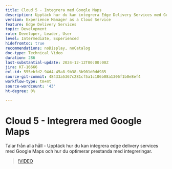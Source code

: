```yaml
---
title: Cloud 5 - Integrera med Google Maps
description: Upptäck hur du kan integrera Edge Delivery Services med Google Maps.
version: Experience Manager as a Cloud Service
feature: Edge Delivery Services
topic: Development
role: Developer, Leader, User
level: Intermediate, Experienced
hidefromtoc: true
recommendations: noDisplay, noCatalog
doc-type: Technical Video
duration: 286
last-substantial-update: 2024-12-12T00:00:00Z
jira: KT-16666
exl-id: 555ebfd2-94d4-45a8-9b38-3b901d0dd985
source-git-commit: 48433a5367c281cf5a1c106b08a1306f1b0e8ef4
workflow-type: tm+mt
source-wordcount: '43'
ht-degree: 0%

---
```


# Cloud 5 - Integrera med Google Maps

Talar från alla håll - Upptäck hur du kan integrera edge delivery services med Google Maps och hur du optimerar prestanda med integreringar.

>[!VIDEO](https://video.tv.adobe.com/v/3440993/?learn=on&enablevpops&captions=swe)
